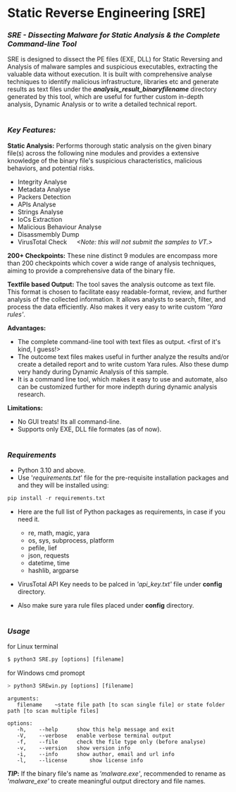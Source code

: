 # Static Reverse Engineering [SRE]

### *SRE - Dissecting Malware for Static Analysis & the Complete Command-line Tool*

SRE is designed to dissect the PE files (EXE, DLL) for Static Reversing and Analysis of malware samples and suspicious executables, extracting the valuable data without execution. It is built with comprehensive analyse techniques to identify malicious infrastructure, libraries etc and generate results as text files under the **_analysis_result_binaryfilename_** directory generated by this tool, which are useful for further custom in-depth analysis, Dynamic Analysis or to write a detailed technical report. <br /><br />


 ### *Key Features:* 
**Static Analysis:** Performs thorough static analysis on the given binary file(s) across the following nine modules and provides a extensive knowledge of the binary file's suspicious characteristics, malicious behaviors, and potential risks.
-   Integrity Analyse
-   Metadata Analyse
-   Packers Detection
-   APIs Analyse
-   Strings Analyse
-   IoCs Extraction
-   Malicious Behaviour Analyse
-   Disassmembly Dump
-   VirusTotal Check &emsp; _<Note: this will not submit the samples to VT.>_

**200+ Checkpoints:** These nine distinct 9 modules are encompass more than 200 checkpoints which cover a wide range of analysis techniques, aiming to provide a comprehensive data of the binary file.

**Textfile based Output:** The tool saves the analysis outcome as text file. This format is chosen to facilitate easy readable-format, review, and further analysis of the collected information. It allows analysts to search, filter, and process the data efficiently.  Also makes it very easy to write custom *'Yara rules'*.<br />


**Advantages:**
- The complete command-line tool with text files as output. <first of it's kind, I guess!>
- The outcome text files makes useful in further analyze the results and/or create a detailed report and to write custom Yara rules.  Also these dump very handy during Dynamic Analysis of this sample.
- It is a command line tool, which makes it easy to use and automate, also can be customized further for more indepth during dynamic analysis research.

**Limitations:**
-  No GUI treats!  Its all command-line.
-  Supports only EXE, DLL file formates (as of now).<br /><br />



### *Requirements*
- Python 3.10 and above.<br />
- Use '_requirements.txt_' file for the pre-requisite installation packages and and they will be installed using:<br />
 ```python
 pip install -r requirements.txt
 ```
- Here are the full list of Python packages as requirements, in case if you need it.<br />
  - re, math, magic, yara
  - os, sys, subprocess, platform
  - pefile, lief
  - json, requests
  - datetime, time
  - hashlib, argparse

- VirusTotal API Key needs to be palced in *'api_key.txt'* file under **config** directory.<br />
- Also make sure yara rule files placed under **config** directory.<br /><br />

### *Usage*
for Linux terminal
```python
$ python3 SRE.py [options] [filename]
```
for Windows cmd promopt
```python
> python3 SREwin.py [options] [filename]
```
```
arguments:
   filename    ~state file path [to scan single file] or state folder path [to scan multiple files] 
 
options:
   -h,    --help	  show this help message and exit
   -V,    --verbose	  enable verbose terminal output            
   -f,    --file	  check the file type only (before analyse)
   -v,    --version	  show version info               
   -i,    --info	  show author, email and url info            
   -l,    --license 	  show license info
```


**_TIP_:**  If the binary file's name as *'malware.exe'*, recommended to rename as *'malware_exe'* to create meaningful output directory and file names.
<br />
